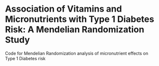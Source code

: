 # Association of Vitamins and Micronutrients with Type 1 Diabetes Risk: A Mendelian Randomization Study 
Code for Mendelian Randomization analysis of micronutrient effects on Type 1 Diabetes risk
